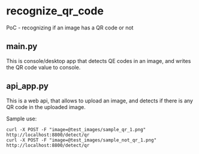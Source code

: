 # recognize_qr_code
PoC - recognizing if an image has a QR code or not

## main.py

This is console/desktop app that detects QE codes in an image, and writes the QR code value to console.

## api_app.py

This is a web api, that allows to upload an image, and detects if there is any QR code in the uploaded image.

Sample use:

```shell
curl -X POST -F "image=@test_images/sample_qr_1.png" http://localhost:8800/detect/qr
curl -X POST -F "image=@test_images/sample_not_qr_1.png" http://localhost:8800/detect/qr
```
